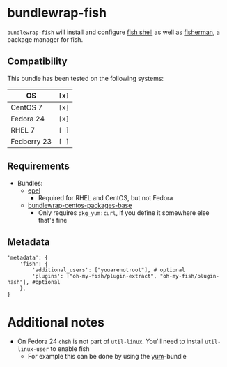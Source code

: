 # bundlewrap-fish

`bundlewrap-fish` will install and configure [fish shell](https://fishshell.com/) as well as [fisherman](http://fisherman.sh/), a package manager for fish.

## Compatibility

This bundle has been tested on the following systems:

| OS          | `[x]` |
| ----------- | ----- |
| CentOS 7    | `[x]` |
| Fedora 24   | `[x]` |
| RHEL 7      | `[ ]` |
| Fedberry 23 | `[ ]` |

## Requirements

* Bundles:
  * [epel](https://github.com/rullmann/bundlewrap-centos-epel)
     * Required for RHEL and CentOS, but not Fedora
  * [bundlewrap-centos-packages-base](https://github.com/rullmann/bundlewrap-centos-packages-base)
    * Only requires `pkg_yum:curl`, if you define it somewhere else that's fine

## Metadata

    'metadata': {
        'fish': {
            'additional_users': ["youarenotroot"], # optional
            'plugins': ["oh-my-fish/plugin-extract", "oh-my-fish/plugin-hash"], #optional
        },
    }

# Additional notes

* On Fedora 24 `chsh` is not part of `util-linux`. You'll need to install `util-linux-user` to enable fish
  * For example this can be done by using the [yum](https://github.com/rullmann/bundlewrap-yum)-bundle